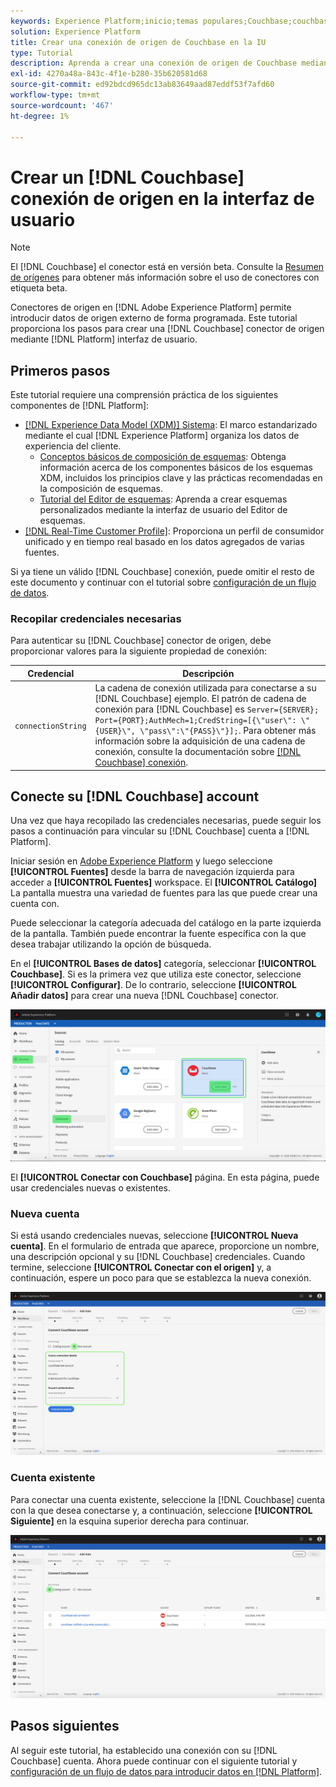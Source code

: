 ```yaml
---
keywords: Experience Platform;inicio;temas populares;Couchbase;couchbase
solution: Experience Platform
title: Crear una conexión de origen de Couchbase en la IU
type: Tutorial
description: Aprenda a crear una conexión de origen de Couchbase mediante la interfaz de usuario de Adobe Experience Platform.
exl-id: 4270a48a-843c-4f1e-b280-35b620581d68
source-git-commit: ed92bdcd965dc13ab83649aad87eddf53f7afd60
workflow-type: tm+mt
source-wordcount: '467'
ht-degree: 1%

---
```


# Crear un [!DNL Couchbase] conexión de origen en la interfaz de usuario

>[!NOTE]
>
> El [!DNL Couchbase] el conector está en versión beta. Consulte la [Resumen de orígenes](../../../../home.md#terms-and-conditions) para obtener más información sobre el uso de conectores con etiqueta beta.

Conectores de origen en [!DNL Adobe Experience Platform] permite introducir datos de origen externo de forma programada. Este tutorial proporciona los pasos para crear una [!DNL Couchbase] conector de origen mediante [!DNL Platform] interfaz de usuario.

## Primeros pasos

Este tutorial requiere una comprensión práctica de los siguientes componentes de [!DNL Platform]:

* [[!DNL Experience Data Model (XDM)] Sistema](../../../../../xdm/home.md): El marco estandarizado mediante el cual [!DNL Experience Platform] organiza los datos de experiencia del cliente.
   * [Conceptos básicos de composición de esquemas](../../../../../xdm/schema/composition.md): Obtenga información acerca de los componentes básicos de los esquemas XDM, incluidos los principios clave y las prácticas recomendadas en la composición de esquemas.
   * [Tutorial del Editor de esquemas](../../../../../xdm/tutorials/create-schema-ui.md): Aprenda a crear esquemas personalizados mediante la interfaz de usuario del Editor de esquemas.
* [[!DNL Real-Time Customer Profile]](../../../../../profile/home.md): Proporciona un perfil de consumidor unificado y en tiempo real basado en los datos agregados de varias fuentes.

Si ya tiene un válido [!DNL Couchbase] conexión, puede omitir el resto de este documento y continuar con el tutorial sobre [configuración de un flujo de datos](../../dataflow/databases.md).

### Recopilar credenciales necesarias

Para autenticar su [!DNL Couchbase] conector de origen, debe proporcionar valores para la siguiente propiedad de conexión:

| Credencial | Descripción |
| ---------- | ----------- |
| `connectionString` | La cadena de conexión utilizada para conectarse a su [!DNL Couchbase] ejemplo. El patrón de cadena de conexión para [!DNL Couchbase] es `Server={SERVER}; Port={PORT};AuthMech=1;CredString=[{\"user\": \"{USER}\", \"pass\":\"{PASS}\"}];`. Para obtener más información sobre la adquisición de una cadena de conexión, consulte la documentación sobre [[!DNL Couchbase] conexión](https://docs.Couchbase.com/c-sdk/2.10/client-settings.html#configuring-overview). |

## Conecte su [!DNL Couchbase] account

Una vez que haya recopilado las credenciales necesarias, puede seguir los pasos a continuación para vincular su [!DNL Couchbase] cuenta a [!DNL Platform].

Iniciar sesión en [Adobe Experience Platform](https://platform.adobe.com) y luego seleccione **[!UICONTROL Fuentes]** desde la barra de navegación izquierda para acceder a **[!UICONTROL Fuentes]** workspace. El **[!UICONTROL Catálogo]** La pantalla muestra una variedad de fuentes para las que puede crear una cuenta con.

Puede seleccionar la categoría adecuada del catálogo en la parte izquierda de la pantalla. También puede encontrar la fuente específica con la que desea trabajar utilizando la opción de búsqueda.

En el **[!UICONTROL Bases de datos]** categoría, seleccionar **[!UICONTROL Couchbase]**. Si es la primera vez que utiliza este conector, seleccione **[!UICONTROL Configurar]**. De lo contrario, seleccione **[!UICONTROL Añadir datos]** para crear una nueva [!DNL Couchbase] conector.

![catalogar](../../../../images/tutorials/create/couchbase/catalog.png)

El **[!UICONTROL Conectar con Couchbase]** página. En esta página, puede usar credenciales nuevas o existentes.

### Nueva cuenta

Si está usando credenciales nuevas, seleccione **[!UICONTROL Nueva cuenta]**. En el formulario de entrada que aparece, proporcione un nombre, una descripción opcional y su [!DNL Couchbase] credenciales. Cuando termine, seleccione **[!UICONTROL Conectar con el origen]** y, a continuación, espere un poco para que se establezca la nueva conexión.

![conectar](../../../../images/tutorials/create/couchbase/new.png)

### Cuenta existente

Para conectar una cuenta existente, seleccione la [!DNL Couchbase] cuenta con la que desea conectarse y, a continuación, seleccione **[!UICONTROL Siguiente]** en la esquina superior derecha para continuar.

![existente](../../../../images/tutorials/create/couchbase/existing.png)

## Pasos siguientes

Al seguir este tutorial, ha establecido una conexión con su [!DNL Couchbase] cuenta. Ahora puede continuar con el siguiente tutorial y [configuración de un flujo de datos para introducir datos en [!DNL Platform]](../../dataflow/databases.md).
